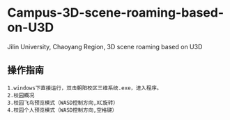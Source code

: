 # Campus-3D-scene-roaming-based-on-U3D
Jilin University, Chaoyang Region, 3D scene roaming based on U3D

## 操作指南
```
1.windows下直接运行，双击朝阳校区三维系统.exe，进入程序。
2.校园概况
3.校园飞鸟预览模式（WASD控制方向,XC旋转）
4.校园个人预览模式（WASD控制方向,空格键）
```
